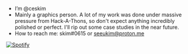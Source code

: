 - I’m @ceskim
- Mainly a graphics person. A lot of my work was done under massive pressure from Hack-A-Thons, so don't expect anything incredibly polished or perfect. I'll rip out some case studies in the near future.
- How to reach me: skim#0615 or seeukim@proton.me


[![Spotify](https://spotify-github-readme.vercel.app/api/spotify)](https://open.spotify.com/playlist/4rK3R63IRdr0cNTLS20MvY?si=2a1e58bcc41f4abe)

<!---
ceskim/ceskim is a ✨ special ✨ repository because its `README.md` (this file) appears on your GitHub profile.
You can click the Preview link to take a look at your changes.
--->
